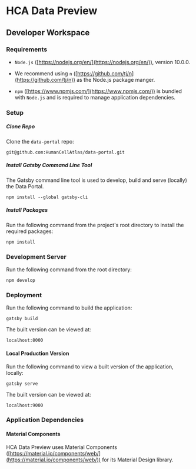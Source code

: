 # HCA Data Preview

## Developer Workspace

### Requirements

* `Node.js` ([https://nodejs.org/en/](https://nodejs.org/en/)), version 10.0.0. 

* We recommend using `n` ([https://github.com/tj/n](https://github.com/tj/n)) as the Node.js package manger. 

* `npm` ([https://www.npmjs.com/](https://www.npmjs.com/)) is bundled with `Node.js` and is required to manage application dependencies.

### Setup

##### Clone Repo

Clone the `data-portal` repo:

	git@github.com:HumanCellAtlas/data-portal.git

##### Install Gatsby Command Line Tool

The Gatsby command line tool is used to develop, build and serve (locally) the Data Portal.

    npm install --global gatsby-cli

##### Install Packages

Run the following command from the project's root directory to install the required packages: 

	npm install

### Development Server

Run the following command from the root directory:

`npm develop`

### Deployment

Run the following command to build the application:

`gatsby build`

The built version can be viewed at:

`localhost:8000`

#### Local Production Version

Run the following command to view a built version of the application, locally:

`gatsby serve`

The built version can be viewed at:

`localhost:9000`

### Application Dependencies

#### Material Components

HCA Data Preview uses Material Components ([https://material.io/components/web/](https://material.io/components/web/)) for its Material Design library.
